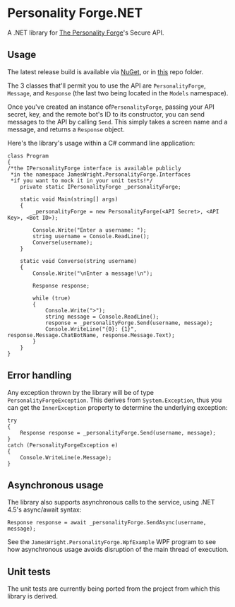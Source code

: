 # Personality Forge.NET

A .NET library for [The Personality Forge](http://www.personalityforge.com/)'s Secure API.

## Usage

The latest release build is available via [NuGet](https://www.nuget.org/packages/JamesWright.PersonalityForge/), or in [this](https://github.com/jamesseanwright/personality-forge-.net/tree/master/JamesWright.PersonalityForge/bin/Release) repo folder.

The 3 classes that'll permit you to use the API are `PersonalityForge`, `Message`, and `Response` (the last two being located in the `Models` namespace).

Once you've created an instance of`PersonalityForge`, passing your API secret, key, and the remote bot's ID to its constructor, you can send messages to the API by calling `Send`. This simply takes a screen name and a message, and returns a `Response` object.

Here's the library's usage within a C# command line application:

    class Program
    {
	/*the IPersonalityForge interface is available publicly
	 *in the namespace JamesWright.PersonalityForge.Interfaces
	 *if you want to mock it in your unit tests!*/
        private static IPersonalityForge _personalityForge;

        static void Main(string[] args)
        {
            _personalityForge = new PersonalityForge(<API Secret>, <API Key>, <Bot ID>);

            Console.Write("Enter a username: ");
            string username = Console.ReadLine();
            Converse(username);
        }

        static void Converse(string username)
        {
            Console.Write("\nEnter a message!\n");

            Response response;

            while (true)
            {
                Console.Write(">");
                string message = Console.ReadLine();
                response = _personalityForge.Send(username, message);
                Console.WriteLine("{0}: {1}", response.Message.ChatBotName, response.Message.Text);
            }
        }
    }

## Error handling

Any exception thrown by the library will be of type `PersonalityForgeException`. This derives from `System.Exception`, thus you can get the `InnerException` property to determine the underlying exception:

    try
	{
	    Response response = _personalityForge.Send(username, message);
	}
	catch (PersonalityForgeException e)
	{
		Console.WriteLine(e.Message);
	}

## Asynchronous usage

The library also supports asynchronous calls to the service, using .NET 4.5's async/await syntax:

	Response response = await _personalityForge.SendAsync(username, message);

See the `JamesWright.PersonalityForge.WpfExample` WPF program to see how asynchronous usage avoids disruption of the main thread of execution.

## Unit tests

The unit tests are currently being ported from the project from which this library is derived.
